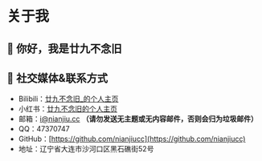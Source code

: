 # 关于我
## 👋 你好，我是廿九不念旧
## 🔗 社交媒体&联系方式
- Bilibili：[廿九不念旧_的个人主页](https://space.bilibili.com/1393180743)
- 小红书：[廿九不念旧的个人主页](https://www.xiaohongshu.com/user/profile/684fe16f000000001d01734a?xsec_token=YBwY51PvKncCedUOnz-uB61tJnd0_3gcMXHVRBaP-66rw=&xsec_source=app_share&xhsshare=CopyLink&appuid=672f826b000000001c01a994&apptime=1755659444&share_id=920eed450c0d4e13b9c178f193f730f2)
- 邮箱：i@nianjiu.cc **（请勿发送无主题或无内容邮件，否则会归为垃圾邮件）**
- QQ：47370747
- GitHub：[https://github.com/nianjiucc](https://github.com/nianjiucc)
- 地址：辽宁省大连市沙河口区黑石礁街52号



